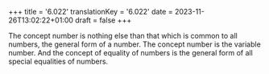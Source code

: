+++
title = '6.022'
translationKey = '6.022'
date = 2023-11-26T13:02:22+01:00
draft = false
+++

The concept number is nothing else than that which is common to all numbers, the general form of a number.
The concept number is the variable number.
And the concept of equality of numbers is the general form of all special equalities of numbers.
